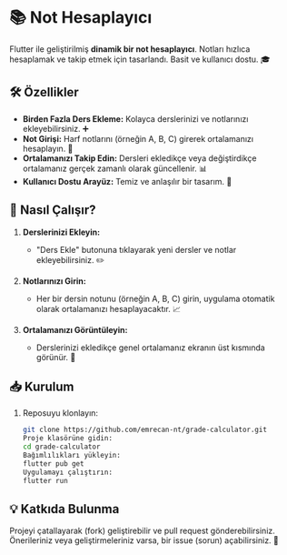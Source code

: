 # 📚 Not Hesaplayıcı

Flutter ile geliştirilmiş **dinamik bir not hesaplayıcı**. Notları hızlıca hesaplamak ve takip etmek için tasarlandı. Basit ve kullanıcı dostu. 🎓

## 🛠️ Özellikler

- **Birden Fazla Ders Ekleme:** Kolayca derslerinizi ve notlarınızı ekleyebilirsiniz. ➕
- **Not Girişi:** Harf notlarını (örneğin A, B, C) girerek ortalamanızı hesaplayın. 🔢
- **Ortalamanızı Takip Edin:** Dersleri ekledikçe veya değiştirdikçe ortalamanız gerçek zamanlı olarak güncellenir. 📊
- **Kullanıcı Dostu Arayüz:** Temiz ve anlaşılır bir tasarım. 🎨

## 🚀 Nasıl Çalışır?

1. **Derslerinizi Ekleyin:**
   - "Ders Ekle" butonuna tıklayarak yeni dersler ve notlar ekleyebilirsiniz. ✏️
   
2. **Notlarınızı Girin:**
   - Her bir dersin notunu (örneğin A, B, C) girin, uygulama otomatik olarak ortalamanızı hesaplayacaktır. 📈
   
3. **Ortalamanızı Görüntüleyin:**
   - Derslerinizi ekledikçe genel ortalamanız ekranın üst kısmında görünür. 🌟

## 📥 Kurulum

1. Reposuyu klonlayın:
   ```bash
   git clone https://github.com/emrecan-nt/grade-calculator.git
   Proje klasörüne gidin:
   cd grade-calculator
   Bağımlılıkları yükleyin:
   flutter pub get
   Uygulamayı çalıştırın:
   flutter run
   ```
## 💡 Katkıda Bulunma
 Projeyi çatallayarak (fork) geliştirebilir ve pull request gönderebilirsiniz. Önerileriniz veya geliştirmeleriniz varsa, bir issue (sorun) açabilirsiniz. 📝
   
